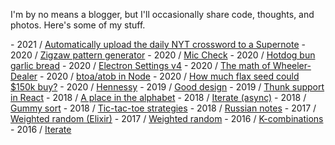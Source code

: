 I'm by no means a blogger, but I'll occasionally share code, thoughts, and photos. Here's some of my stuff.

\- 2021 / [Automatically upload the daily NYT crossword to a Supernote](/automatically-uploading-the-nyt-crossword-supernote)
\- 2020 / [Zigzaw pattern generator](/zigzaw)
\- 2020 / [Mic Check](/mic-check)
\- 2020 / [Hotdog bun garlic bread](/hotdog-bun-garlic-bread)
\- 2020 / [Electron Settings v4](/electron-settings-v4)
\- 2020 / [The math of Wheeler-Dealer](/the-math-of-wheeler-dealer)
\- 2020 / [btoa/atob in Node](/btoa-atob-in-node)
\- 2020 / [How much flax seed could $150k buy?](/how-much-flax-seed-could-150k-buy)
\- 2020 / [Hennessy](/hennessy)
\- 2019 / [Good design](/good-design)
\- 2019 / [Thunk support in React](/thunk-support-in-react)
\- 2018 / [A place in the alphabet](/a-place-in-the-alphabet)
\- 2018 / [Iterate (async)](/iterate-async)
\- 2018 / [Gummy sort](/gummy-sort)
\- 2018 / [Tic-tac-toe strategies](/tic-tac-toe-strategies)
\- 2018 / [Russian notes](/russian-notes)
\- 2017 / [Weighted random (Elixir)](/weighted-random-elixir)
\- 2017 / [Weighted random](/weighted-random)
\- 2016 / [K-combinations](/k-combinations)
\- 2016 / [Iterate](/iterate)

